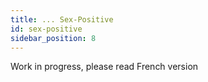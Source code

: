 ```yaml
---
title: ... Sex-Positive
id: sex-positive
sidebar_position: 8
---
```


Work in progress, please read French version
